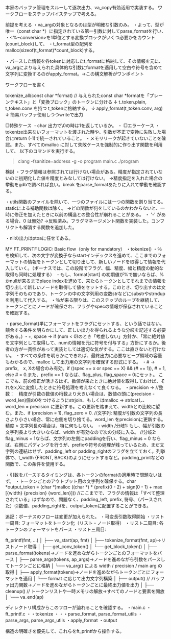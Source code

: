 本家のバッファ管理をスルーして逐次出力、va_copy有効活用で実装する。
ワークフローをステップバイステップで考える。

前提を考える
・va_argの対象となるのは型が明確な引数のみ。
・よって、型が唯一（const char *）に指定されている第一引数に対してparse_formatを行い、
・<%~conversion>を1単位とする変換ブロックがいくつ必要かをカウント(count_block)して、
・t_format型の配列をmalloc(sizeof(t_format)*count_block)する。

・パースした情報を各tokenに対応したt_formatに格納して、その情報を元に、va_argにより与えられた具体的な引数にformatを適用して空白や符号を含めて文字列に変換するのがapply_format。→この構文解析がワンポイント

ワークフローを書く

tokenize_all(const char *format) // 与えられたconst char *formatを「プレーンテキスト」と「変換ブロック」のトークンに分ける
↓
t_token.plain, t_token.conv を持つ t_tokenに格納する。
↓
apply_format(t_token.conv, arg)
↓
簡易バッファ使用しつつwriteで出力



□特殊ケース
・char 出力で\0の時は1を返しているか。
・
□エラーケース
・tokenize出来ないフォーマットを渡された時や、引数が不正で変換に失敗した場合にreturn (-1)で統一されていること。
・メモリリークが起きていないことを確認。また、すべてのmalloc に対して失敗ケースを強制的に作り出す関数を利用して、
以下のコマンドを実行する。
>clang -fsanitize=address -g -o program main.c
>./program



検討
・フラグ情報は参照されては行けない場合がある。精度が指定されていないのに初期化した値を精度とみなしては行けない。
→精度指定を入れた場合の挙動をgdbで調べれば良い。break をparse_formatあたりに入れて挙動を確認する。

・utils関数のファイルを除いて、一つのファイルには一つの関数を割り当てる。staticによる補助関数は除く。
→どの関数が何をしているのかわからないと、一時に修正を加えたときに以前の構造との整合性が崩れることがある。
・ '-' がある場合、0 は無効?
→反映済み。フラグマネージメント関数を実装した。コンフリクトも解消する関数を追加した。

・nilの出力はptoaに任せてある。


MY FT_PRINTF LOGIC:
Basic flow（only for mandatory）
・tokenize()
・％を検知して、次の文字が変換子ならstartインデックスを進めて、ここまでのフォーマットの情報をトークンとして切り出して、新しいノードを取得して情報を代入していく。（ボーナスでは、この段階でフラグ、幅、精度、幅と精度の動的な取得も同時に処理する）
・もし、format[start] の初期値が%で無いならば、%かnullが来るまでplace indexを進めて、来たらトークンとしてそれまでの情報を切り出して新しいノードを取得して値をセットする。このとき、切り出すのは文字列そのものであり、トークンの中の文字列用の変数strなどにsubstrやstrndupを利用して代入する。
・％が来る限りは、このステップのループを継続して、トークンごとにノードが確保され、フラグやspecの情報が保存されていることを確認する。

・parse_format(単にフォーマットをフラグにセットする、という話ではない。競合する条件を明らかにして、正しい出力を得られるような分岐を記述する必要がある。)
・+, space -> if (num < 0)のとき「考慮しない」方針か、「常に絶対値を文字列として取得して、numの情報を元に符号を付与する」方針にするか。後者の方が一貫性があって実装としては適切な気がする。ここは直さないと行けない。
・すべての条件を明らかにできれば、最終出力に必要なヒープ領域の容量もわかるので、malloc して出力用の文字列を確保する形式にする。
・# -> prefix,　x, Xの場合のみ有効。if ((spec == x or spec == X) && (# == 1)), # = 1, else # = 0.また、prefix == 1 ならば、flag_plus, flag_space = 0にセット。
ここでも、前の修正が活きるはず。数値が来たときに絶対値を取得しておけば、それをx,Xに変換したときに符号処理を考えなくて良くなる。
・precision ->
//整数：　精度が引数の数値の桁数より大きい場合は、数値の頭に(precision - word_len)個の0をつけるようにstrjoin、もしくはmalloc -> strlcatし、word_len = precision に更新する。この更新を踏まえて、widthとの比較に望む。また、if (precision = 1), flag_zero = 0.
//文字列: 精度が引数の文字列の長さより小さい場合、常に右側を切り捨てる。word_len をprecisionに更新する。精度 > 文字列長の場合は、特に何もしない。
・width
/分岐1: もし、幅が引数の文字列長より大きいならば、width が有効なので次の分岐に入る。
//分岐2: flag_minus = 1ならば、文字列の左側にpaddingを行い、flag_minus = 0 ならば、右側にパディングを行うが、prefixや符号の処理が残っているため、まだ文字列の連結はせず、padding_left or padding_rightのフラグを立てておく。列挙体で、t_width {FRONT, BACK}のようにセットするなど。padding_printなどの関数で、この条件を使用する。

・引数をパースするタイミングは、各トークンのformatの適用時で問題ないはず。
・トークンごとのアウトプット用の文字列を確保する。char *output_token = (char *)malloc ((char *) * (prefix(0 - 2) + sign(0 - 1) + max [{width} {precision} {word_len}]))
//ここまでで、フラグの情報は「すべて整理されている」はずなので、問題なく、padding_left, prefix, 符号、（パースされた）引数値、padding_rightを、output_tokenに配置することができる。


追記：ボーナスのフローは変更が加えられた。
・可変長引数取得開始
・リスト一周目: フォーマットをトークン化（リスト・ノード取得）
・リスト二周目: 各トークンのフォーマットをパース
・リスト三周目:

ft_printf(fmt, ...)
│
├── va_start(ap, fmt)
│
├── tokenize_format(fmt, ap)→リストノード取得
│    ├── get_conv_token()
│    └── get_block_token()
│
├── parse_format(tokens)→ノードを進めながらトークンごとのフォーマットをパース
│
├── parse_args(tokens, ap_args)→ノードを進めながら引数をパースしてトークンごとに格納
│    └── va_arg() による width / precision / main arg の取得
│
├── apply_format(tokens)→ノードを進めながらトークンごとにフォーマットを適用
│    └── format に応じて出力文字列構築
│
├── output()  // バッファ出力関数→ノードを進めながらトークンごとに最終出力値を出力
│
├── cleanup() // トークンリストや一時メモリの解放→すべてのノードと要素を開放
│
└── va_end(ap)



ディレクトリ構成からこのフローが辿れることを確認する。
・main.c
・ft_printf.c
・・tokenize
・・・parse_format, parse_format_utils
・parse_args, parse_args_utils
・apply_format
・output

構造の明確さを優先して、これらをft_printfから操作する。
